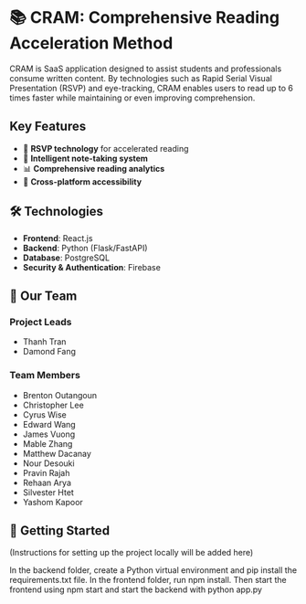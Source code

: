 # 📚 CRAM: Comprehensive Reading Acceleration Method

CRAM is SaaS application designed to assist students and professionals consume written content. By technologies such as Rapid Serial Visual Presentation (RSVP) and eye-tracking, CRAM enables users to read up to 6 times faster while maintaining or even improving comprehension.

## Key Features
- 🚀 **RSVP technology** for accelerated reading
- 📝 **Intelligent note-taking system**
- 📊 **Comprehensive reading analytics**
- 📱 **Cross-platform accessibility**

## 🛠️ Technologies

- **Frontend**: React.js
- **Backend**: Python (Flask/FastAPI)
- **Database**: PostgreSQL
- **Security & Authentication**: Firebase 

## 👥 Our Team

### Project Leads
- Thanh Tran
- Damond Fang

### Team Members
- Brenton Outangoun
- Christopher Lee
- Cyrus Wise
- Edward Wang
- James Vuong
- Mable Zhang
- Matthew Dacanay
- Nour Desouki
- Pravin Rajah
- Rehaan Arya
- Silvester Htet
- Yashom Kapoor

## 🚀 Getting Started

(Instructions for setting up the project locally will be added here)

In the backend folder, create a Python virtual environment and pip install the requirements.txt file.
In the frontend folder, run npm install. Then start the frontend using npm start and start the backend with python app.py
